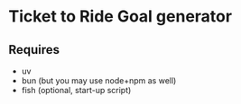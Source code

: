 # Ticket to Ride Goal generator

## Requires
- uv
- bun (but you may use node+npm as well)
- fish (optional, start-up script)
